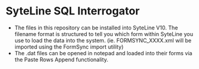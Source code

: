 # SyteLine SQL Interrogator

* The files in this repository can be installed into SyteLine V10. The filename format is structured to tell you which form within SyteLine you use to load the data into the system. (ie. FORMSYNC_XXXX.xml will be imported using the FormSync import utility)
* The .dat files can be opened in notepad and loaded into their forms via the Paste Rows Append functionality.

